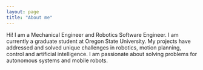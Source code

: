 ```yaml
---
layout: page
title: "About me"
---
```


Hi! I am a Mechanical Engineer and Robotics Software Engineer. I am currently a graduate student at Oregon State University. My projects have addressed and solved unique challenges in robotics, motion planning, control and artificial intelligence. I am passionate about solving problems for autonomous systems and mobile robots. 
